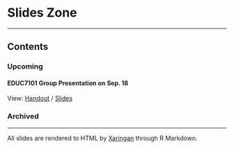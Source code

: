 # Slides Zone

---

## Contents

### Upcoming

#### EDUC7101 Group Presentation on Sep. 18
View: [Handout](EDUC7101H-0918.html) / [Slides](EDUC7101S-0918.html)

### Archived

---

All slides are rendered to HTML by [Xaringan](https://github.com/yihui/xaringan) through R Markdown.
